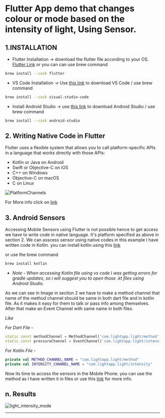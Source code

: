 # Flutter App demo that changes colour or mode based on the intensity of light, Using Sensor.

## 1.INSTALLATION

- Flutter Installation
  -> download the flutter file according to your OS. [Flutter Link](https://docs.flutter.dev/get-started/install)
or you can can use brew command
``` bash
brew install --cask flutter
```
- VS Code Installation -> Use [this link](https://code.visualstudio.com/Download) to download VS Code / use brew command 
``` bash
brew install --cask visual-studio-code
```
- Install Android Studio -> use [this link](https://developer.android.com/studio) to download Android Studio / use brew command
``` bash
brew install --cask android-studio
```
## 2. Writing Native Code in Flutter
Flutter uses a flexible system that allows you to call platform-specific APIs in a language that works directly with those APIs:

- Kotlin or Java on Android
- Swift or Objective-C on iOS
- C++ on Windows
- Objective-C on macOS
- C on Linux

![PlatformChannels](https://user-images.githubusercontent.com/46975685/156743506-5649792f-c73f-4e48-8127-67b6f1fb0e95.png)

For More info click on [link](https://docs.flutter.dev/development/platform-integration/platform-channels?tab=type-mappings-java-tab)

## 3. Android Sensors

Accessing Mobile Sensors using Flutter is not possible hence to get access we have to write code in native language. It's platform specified as above in section 2. We can asscess sensor using native codes in this example I have written code in Kotlin. you can install kotlin using this [link](https://kotlinlang.org/docs/command-line.html)

or use the brew command
``` bash
brew install kotlin
```
* *Note - When accessing Kotlin file using vs code I was getting errors for gradle updates, so i will suggest you to open those .kt files using Android Studio.* 

As we can see in Image in section 2 we have to make a method channel that name of the method channel should be same in both dart file and in kotlin file. As it makes it easy for them to talk or pass info among themselves. After that make an Event Channel with same name in both files.

*Like*

*For Dart File -*
```dart
static const methodChannel = MethodChannel('com.lightapp.light/method');
static const pressureChannel = EventChannel('com.lightapp.light/intensity');
```

*For Kotlin File -*

``` kt
private val METHOD_CHANNEL_NAME = "com.lightapp.light/method"
private val INTENSITY_CHANNEL_NAME = "com.lightapp.light/intensity"
```

Now its time to access the sensors in the Mobile Phone. you can use the method as I have written it in files or use this [link](https://developer.android.com/reference/kotlin/android/hardware/Sensor) for more info.



## n. Results
![light_intensity_mode](https://user-images.githubusercontent.com/46975685/156742964-897f7487-847e-400b-a01d-353cd7c93849.gif)


****
